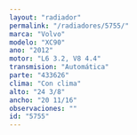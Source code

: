 ```yaml
---
layout: "radiador"
permalink: "/radiadores/5755/"
marca: "Volvo"
modelo: "XC90"
ano: "2012"
motor: "L6 3.2, V8 4.4"
transmision: "Automática"
parte: "433626"
clima: "Con clima"
alto: "24 3/8"
ancho: "20 11/16"
observaciones: ""
id: "5755"
---
```


